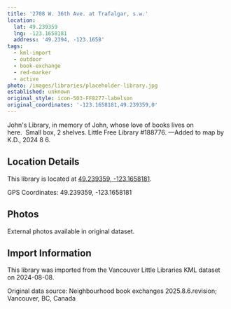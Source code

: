 ```yaml
---
title: '2708 W. 36th Ave. at Trafalgar, s.w.'
location:
  lat: 49.239359
  lng: -123.1658181
  address: '49.2394, -123.1658'
tags:
  - kml-import
  - outdoor
  - book-exchange
  - red-marker
  - active
photo: /images/libraries/placeholder-library.jpg
established: unknown
original_style: icon-503-FF8277-labelson
original_coordinates: '-123.1658181,49.239359,0'
---
```

John's Library, in memory of John, whose love of books lives on here.  Small box, 2 shelves.
Little Free Library #188776.
—Added to map by K.D., 2024 8 6.

## Location Details

This library is located at [49.239359, -123.1658181](https://www.google.com/maps?q=49.239359,-123.1658181).

GPS Coordinates: 49.239359, -123.1658181

## Photos

External photos available in original dataset.

## Import Information

This library was imported from the Vancouver Little Libraries KML dataset on 2024-08-08.

Original data source: Neighbourhood book exchanges 2025.8.6.revision; Vancouver, BC, Canada
